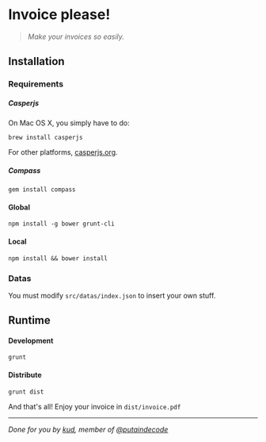 Invoice please!
==============

  > _Make your invoices so easily._

## Installation

### Requirements

##### Casperjs

On Mac OS X, you simply have to do:

    brew install casperjs

For other platforms, [casperjs.org](http://casperjs.org/).

##### Compass

    gem install compass

#### Global

    npm install -g bower grunt-cli

#### Local

    npm install && bower install

### Datas

You must modify `src/datas/index.json` to insert your own stuff.

## Runtime

#### Development

    grunt

#### Distribute

    grunt dist

And that's all! Enjoy your invoice in `dist/invoice.pdf`


---

_Done for you by [kud](https://github.com/kud), member of [@putaindecode](https://github.com/putaindecode)_